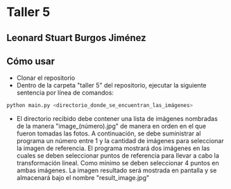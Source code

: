 # Taller 5
## Leonard Stuart Burgos Jiménez

## Cómo usar

- Clonar el repositorio
- Dentro de la carpeta "taller 5" del repositorio, ejecutar la siguiente sentencia por línea de comandos:
```sh
python main.py <directorio_donde_se_encuentran_las_imágenes>
```

- El directorio recibido debe contener una lista de imágenes nombradas de la manera "image_(número).jpg" de manera
  en orden en el que fueron tomadas las fotos. A continuación, se debe suministrar al programa un número entre 1 y la
  cantidad de imágenes para seleccionar la imagen de referencia. El programa mostrará dos imágenes en las cuales se
  deben seleccionar puntos de referencia para llevar a cabo la transformación lineal. Como mínimo se deben seleccionar 4
  puntos en ambas imágenes. La imagen resultado será mostrada en pantalla y se almacenará bajo el nombre "result_image.jpg"